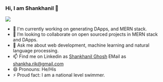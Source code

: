 ### Hi, I am Shankhanil 👋
![](https://komarev.com/ghpvc/?username=Shankhanil)

<!--
**Shankhanil/Shankhanil** is a ✨ _special_ ✨ repository because its `README.md` (this file) appears on your GitHub profile.

Here are some ideas to get you started:
-->
- 🔭 I'm currently working on generating DApps, and MERN stack.
- 👯 I’m looking to collaborate on open sourced projects in MERN stack and DApps.
- 💬 Ask me about web development, machine learning and natural language processing. 
- 📫 Find me on 
        Linkedin  as [Shankhanil Ghosh](https://www.linkedin.com/in/i-am-shankhanil/)
        EMail     as [shankha.rik@gmail.com](shankha.rik@gmail.com)
- 😄 Pronouns: He/His
- ⚡ Proud fact: I am a national level swimmer.
<!--
- 🌱 I’m currently learning ...
- 🤔 I’m looking for help with ...
-->
